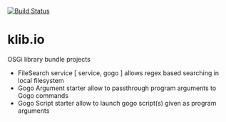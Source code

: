 [![Build Status](https://travis-ci.org/peterkir/klib.io.png)](https://travis-ci.org/peterkir/klib.io)

# klib.io
OSGi library bundle projects

- FileSearch service [ service, gogo ]
	allows regex based searching in local filesystem
- Gogo Argument starter 
	allow to passthrough program arguments to Gogo commands
- Gogo Script starter
	allow to launch gogo script(s) given as program arguments

